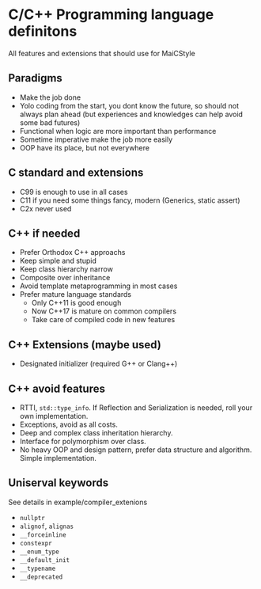 # C/C++ Programming language definitons
All features and extensions that should use for MaiCStyle


## Paradigms
- Make the job done
- Yolo coding from the start, you dont know the future, so should not always plan ahead (but experiences and knowledges can help avoid some bad futures)
- Functional when logic are more important than performance
- Sometime imperative make the job more easily
- OOP have its place, but not everywhere


## C standard and extensions
- C99 is enough to use in all cases
- C11 if you need some things fancy, modern (Generics, static assert)
- C2x never used


## C++ if needed
- Prefer Orthodox C++ approachs
- Keep simple and stupid
- Keep class hierarchy narrow
- Composite over inheritance
- Avoid template metaprogramming in most cases
- Prefer mature language standards
    - Only C++11 is good enough
    - Now C++17 is mature on common compilers
    - Take care of compiled code in new features


## C++ Extensions (maybe used)
- Designated initializer (required G++ or Clang++)


## C++ avoid features
- RTTI, `std::type_info`. If Reflection and Serialization is needed, roll your own implementation.
- Exceptions, avoid as all costs.
- Deep and complex class inheritation hierarchy.
- Interface for polymorphism over class.
- No heavy OOP and design pattern, prefer data structure and algorithm. Simple implementation.


## Uniserval keywords
See details in example/compiler_extenions
- `nullptr`
- `alignof`, `alignas`
- `__forceinline`
- `constexpr`
- `__enum_type`
- `__default_init`
- `__typename`
- `__deprecated`
